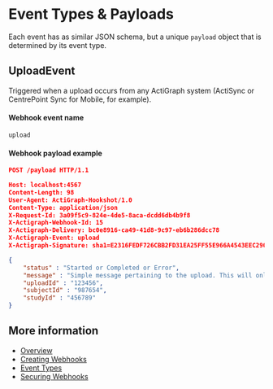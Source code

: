 # Event Types & Payloads

Each event has as similar JSON schema, but a unique `payload` object that is determined by its event type.

## UploadEvent
Triggered when a upload occurs from any ActiGraph system (ActiSync or CentrePoint Sync for Mobile, for example).

#### Webhook event name
`upload`

#### Webhook payload example
```json
POST /payload HTTP/1.1

Host: localhost:4567
Content-Length: 98
User-Agent: ActiGraph-Hookshot/1.0
Content-Type: application/json
X-Request-Id: 3a09f5c9-824e-4de5-8aca-dcdd6db4b9f8
X-Actigraph-Webhook-Id: 15
X-Actigraph-Delivery: bc0e8916-ca49-41d8-9c97-eb6b286dcc78
X-Actigraph-Event: upload
X-Actigraph-Signature: sha1=E2316FEDF726CBB2FD31EA25FF55E966A4543EEC290944DA578ADB42CD0DE9D60A1435D120525074535BEABD083BFE7C0CB5451BBEFB5B55BC6C60A10449E34E

{
	"status" : "Started or Completed or Error",
	"message" : "Simple message pertaining to the upload. This will only appear if the upload fails in anyway.",
	"uploadId" : "123456",
	"subjectId" : "987654",
	"studyId" : "456789"
}

```


## More information

- [Overview](https://github.com/actigraph/WebhookDocumentation)
- [Creating Webhooks](creating_webhooks.md)
- [Event Types](event_types.md)
- [Securing Webhooks](securing_webhooks.md)
